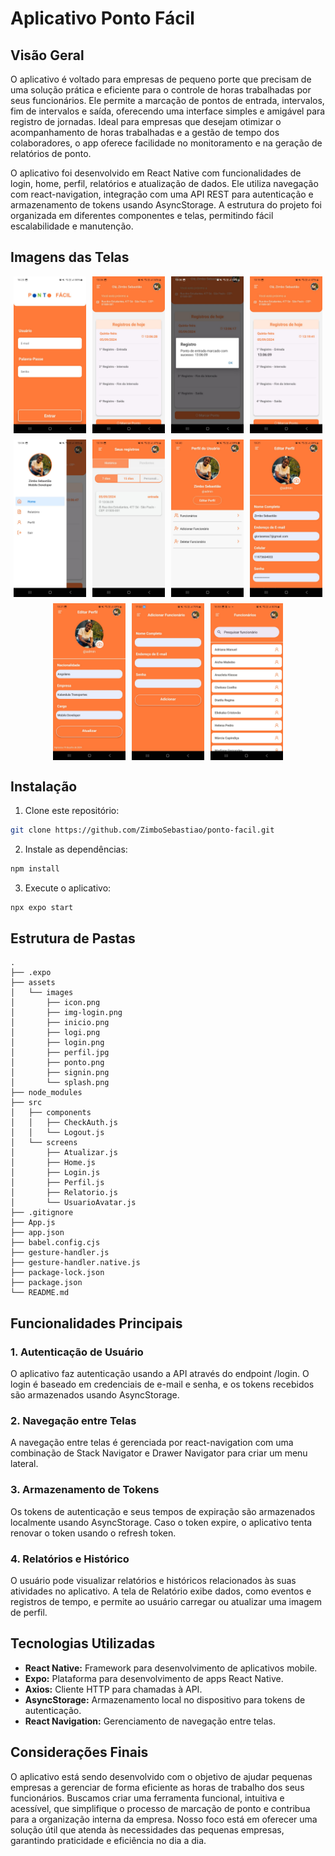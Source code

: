 # Aplicativo Ponto Fácil

## Visão Geral

O aplicativo é voltado para empresas de pequeno porte que precisam de uma solução prática e eficiente para o controle de horas trabalhadas por seus funcionários. Ele permite a marcação de pontos de entrada, intervalos, fim de intervalos e saída, oferecendo uma interface simples e amigável para registro de jornadas. Ideal para empresas que desejam otimizar o acompanhamento de horas trabalhadas e a gestão de tempo dos colaboradores, o app oferece facilidade no monitoramento e na geração de relatórios de ponto.

O aplicativo foi desenvolvido em React Native com funcionalidades de login, home, perfil, relatórios e atualização de dados. Ele utiliza navegação com react-navigation, integração com uma API REST para autenticação e armazenamento de tokens usando AsyncStorage. A estrutura do projeto foi organizada em diferentes componentes e telas, permitindo fácil escalabilidade e manutenção.

## Imagens das Telas

<div style="display: flex; flex-wrap: wrap; gap: 10px; justify-content: center;">
  <img src="assets/images/entrar.jpg" alt="Login" style="width: 23%; height: auto;">
  <img src="assets/images/home.jpg" alt="Home" style="width: 23%; height: auto;">
  <img src="assets/images/registro.jpg" alt="Registro" style="width: 23%; height: auto;">
  <img src="assets/images/registrada.jpg" alt="Registradal" style="width: 23%; height: auto;">
  <img src="assets/images/lateral.jpg" alt="Menu Lateral" style="width: 23%; height: auto;">
  <img src="assets/images/historico.jpg" alt="Historico" style="width: 23%; height: auto;">
  <img src="assets/images/user.jpg" alt="Perfil" style="width: 23%; height: auto;">
  <img src="assets/images/editar.jpg" alt="Editar Perfil" style="width: 23%; height: auto;">
  <img src="assets/images/editarp.jpg" alt="Editar Perfil" style="width: 23%; height: auto;">
  <img src="assets/images/adicionar.jpg" alt="Editar Perfil" style="width: 23%; height: auto;">
  <img src="assets/images/funcionarios.jpg" alt="Editar Perfil" style="width: 23%; height: auto;">
</div>

## Instalação

1. Clone este repositório:

```bash
git clone https://github.com/ZimboSebastiao/ponto-facil.git
```

2. Instale as dependências:

```bash
npm install
```

3. Execute o aplicativo:

```bash
npx expo start
```

## Estrutura de Pastas

```plaintext
.
├── .expo
├── assets
│   └── images
│       ├── icon.png
│       ├── img-login.png
│       ├── inicio.png
│       ├── logi.png
│       ├── login.png
│       ├── perfil.jpg
│       ├── ponto.png
│       ├── signin.png
│       └── splash.png
├── node_modules
├── src
│   ├── components
│   │   ├── CheckAuth.js
│   │   └── Logout.js
│   └── screens
│       ├── Atualizar.js
│       ├── Home.js
│       ├── Login.js
│       ├── Perfil.js
│       ├── Relatorio.js
│       └── UsuarioAvatar.js
├── .gitignore
├── App.js
├── app.json
├── babel.config.cjs
├── gesture-handler.js
├── gesture-handler.native.js
├── package-lock.json
├── package.json
└── README.md

```

## Funcionalidades Principais

### 1. Autenticação de Usuário

O aplicativo faz autenticação usando a API através do endpoint /login. O login é baseado em credenciais de e-mail e senha, e os tokens recebidos são armazenados usando AsyncStorage.

### 2. Navegação entre Telas

A navegação entre telas é gerenciada por react-navigation com uma combinação de Stack Navigator e Drawer Navigator para criar um menu lateral.

### 3. Armazenamento de Tokens

Os tokens de autenticação e seus tempos de expiração são armazenados localmente usando AsyncStorage. Caso o token expire, o aplicativo tenta renovar o token usando o refresh token.

### 4. Relatórios e Histórico

O usuário pode visualizar relatórios e históricos relacionados às suas atividades no aplicativo. A tela de Relatório exibe dados, como eventos e registros de tempo, e permite ao usuário carregar ou atualizar uma imagem de perfil.

## Tecnologias Utilizadas

- **React Native:** Framework para desenvolvimento de aplicativos mobile.
- **Expo:** Plataforma para desenvolvimento de apps React Native.
- **Axios:** Cliente HTTP para chamadas à API.
- **AsyncStorage:** Armazenamento local no dispositivo para tokens de autenticação.
- **React Navigation:** Gerenciamento de navegação entre telas.

## Considerações Finais

O aplicativo está sendo desenvolvido com o objetivo de ajudar pequenas empresas a gerenciar de forma eficiente as horas de trabalho dos seus funcionários. Buscamos criar uma ferramenta funcional, intuitiva e acessível, que simplifique o processo de marcação de ponto e contribua para a organização interna da empresa. Nosso foco está em oferecer uma solução útil que atenda às necessidades das pequenas empresas, garantindo praticidade e eficiência no dia a dia.
